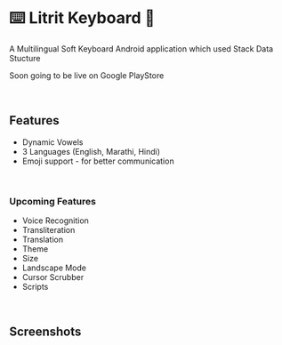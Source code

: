 # ⌨️ Litrit Keyboard  📱

A Multilingual Soft Keyboard Android application which used Stack Data Stucture


Soon going to be live on Google PlayStore

<BR>

## Features

- Dynamic Vowels
- 3 Languages (English, Marathi, Hindi)
- Emoji support - for better communication

<BR>

### Upcoming Features

- Voice Recognition
- Transliteration
- Translation
- Theme 
- Size
- Landscape Mode
- Cursor Scrubber
- Scripts
  
<BR>  


## Screenshots
